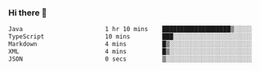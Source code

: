 ### Hi there 👋

<!--START_SECTION:waka-->

```txt
Java                       1 hr 10 mins    ███████████████████▒░░░░░   76.95 %
TypeScript                 10 mins         ███░░░░░░░░░░░░░░░░░░░░░░   11.53 %
Markdown                   4 mins          █▒░░░░░░░░░░░░░░░░░░░░░░░   05.28 %
XML                        4 mins          █▒░░░░░░░░░░░░░░░░░░░░░░░   04.97 %
JSON                       0 secs          ▒░░░░░░░░░░░░░░░░░░░░░░░░   00.73 %
```

<!--END_SECTION:waka-->

<!--
**jerry-shao/jerry-shao** is a ✨ _special_ ✨ repository because its `README.md` (this file) appears on your GitHub profile.

Here are some ideas to get you started:

- 🔭 I’m currently working on ...
- 🌱 I’m currently learning ...
- 👯 I’m looking to collaborate on ...
- 🤔 I’m looking for help with ...
- 💬 Ask me about ...
- 📫 How to reach me: ...
- 😄 Pronouns: ...
- ⚡ Fun fact: ...
-->

